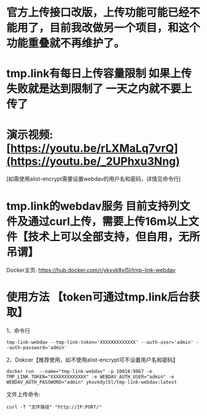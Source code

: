 # 官方上传接口改版，上传功能可能已经不能用了，目前我改做另一个项目，和这个功能重叠就不再维护了。
# tmp.link有每日上传容量限制 如果上传失败就是达到限制了 一天之内就不要上传了   
# 演示视频:[https://youtu.be/rLXMaLq7vrQ](https://youtu.be/_2UPhxu3Nng)   
[如需使用alist-encrypt需要设置webdav的用户名和密码，详情见命令行]
# tmp.link的webdav服务 目前支持列文件及通过curl上传，需要上传16m以上文件【技术上可以全部支持，但自用，无所吊谓】  

Docker主页: https://hub.docker.com/r/ykxvk8yl5l/tmp-link-webdav   

# 使用方法 【token可通过tmp.link后台获取】
1、命令行
```
tmp-link-webdav --tmp-link-token='XXXXXXXXXXXXX' --auth-user='admin' --auth-password='admin' 
```
2、Dokcer【推荐使用，如不使用alist-encrypt可不设置用户名和密码】
```
docker run  --name="tmp-link-webdav" -p 10018:9867 -e TMP_LINK_TOKEN="XXXXXXXXXXXXX" -e WEBDAV_AUTH_USER="admin" -e WEBDAV_AUTH_PASSWORD="admin" ykxvk8yl5l/tmp-link-webdav:latest
```

文件上传命令:
```
curl -T "文件路径" "http://IP:PORT/" 
```

